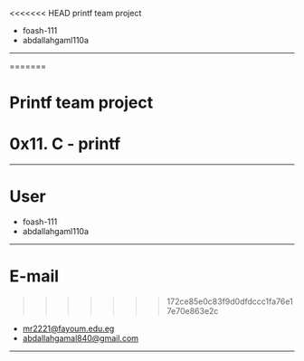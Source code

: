 <<<<<<< HEAD
printf team project
- foash-111
- abdallahgaml110a
-------------------------------
=======
# Printf team project
# 0x11. C - printf

------------------------------
# User

- foash-111
- abdallahgaml110a

-------------------------------
# E-mail

>>>>>>> 172ce85e0c83f9d0dfdccc1fa76e17e70e863e2c
- mr2221@fayoum.edu.eg
- abdallahgamal840@gmail.com
-------------------------------
